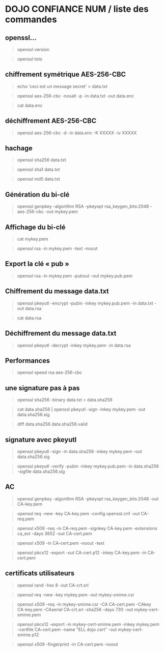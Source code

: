 # DOJO CONFIANCE NUM / liste des commandes

## openssl... 

> openssl version

> openssl toto

## chiffrement symétrique AES-256-CBC
> echo 'ceci est un message secret' > data.txt

> openssl aes-256-cbc -nosalt -p -in data.txt -out data.enc

> cat data.enc

## déchiffrement AES-256-CBC
> openssl aes-256-cbc -d -in data.enc -K XXXXX -iv XXXXX

## hachage
> openssl sha256 data.txt 

> openssl sha1 data.txt 

> openssl md5 data.txt 

## Génération du bi-clé
> openssl genpkey -algorithm RSA -pkeyopt rsa_keygen_bits:2048 -aes-256-cbc -out mykey.pem


## Affichage du bi-clé
> cat mykey.pem

> openssl rsa -in mykey.pem -text -noout

## Export la clé « pub »
> openssl rsa -in mykey.pem -pubout -out mykey.pub.pem

## Chiffrement du message data.txt
> openssl pkeyutl -encrypt -pubin -inkey mykey.pub.pem -in data.txt -out data.rsa

> cat data.rsa

## Déchiffrement du message data.txt
> openssl pkeyutl -decrypt -inkey mykey.pem -in data.rsa

## Performances
> openssl speed rsa aes-256-cbc

## une signature pas à pas
> openssl sha256 -binary data.txt > data.sha256

> cat data.sha256 | openssl pkeyutl -sign -inkey mykey.pem -out data.sha256.sig

> diff data.sha256 data.sha256.valid

## signature avec pkeyutl
> openssl pkeyutl -sign -in data.sha256 -inkey mykey.pem -out data.sha256.sig

> openssl pkeyutl -verify -pubin -inkey mykey.pub.pem -in data.sha256 -sigfile data.sha256.sig

## AC
> openssl genpkey -algorithm RSA -pkeyopt rsa_keygen_bits:2048 -out CA-key.pem

> openssl req -new -key CA-key.pem -config openssl.cnf -out CA-req.pem

> openssl x509 -req -in CA-req.pem -signkey CA-key.pem -extensions ca_ext -days 3652 -out CA-cert.pem

> openssl x509 -in CA-cert.pem -noout -text
	
> openssl pkcs12 -export -out CA-cert.p12 -inkey CA-key.pem -in CA-cert.pem

## certificats utilisateurs
> openssl rand -hex 8 -out CA-crt.srl

> openssl req -new -key mykey.pem -out mykey-smime.csr

> openssl x509 -req -in mykey-smime.csr -CA CA-cert.pem -CAkey CA-key.pem -CAserial CA-crt.srl -sha256 -days 730 -out mykey-cert-smime.pem

> openssl pkcs12 -export -in mykey-cert-smime.pem -inkey mykey.pem -certfile CA-cert.pem -name "ELL dojo cert" -out mykey-cert-smime.p12

> openssl x509 -fingerprint -in CA-cert.pem -noout

